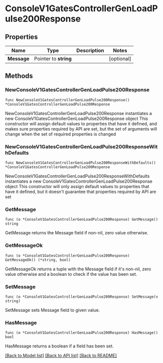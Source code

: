 # ConsoleV1GatesControllerGenLoadPulse200Response

## Properties

Name | Type | Description | Notes
------------ | ------------- | ------------- | -------------
**Message** | Pointer to **string** |  | [optional] 

## Methods

### NewConsoleV1GatesControllerGenLoadPulse200Response

`func NewConsoleV1GatesControllerGenLoadPulse200Response() *ConsoleV1GatesControllerGenLoadPulse200Response`

NewConsoleV1GatesControllerGenLoadPulse200Response instantiates a new ConsoleV1GatesControllerGenLoadPulse200Response object
This constructor will assign default values to properties that have it defined,
and makes sure properties required by API are set, but the set of arguments
will change when the set of required properties is changed

### NewConsoleV1GatesControllerGenLoadPulse200ResponseWithDefaults

`func NewConsoleV1GatesControllerGenLoadPulse200ResponseWithDefaults() *ConsoleV1GatesControllerGenLoadPulse200Response`

NewConsoleV1GatesControllerGenLoadPulse200ResponseWithDefaults instantiates a new ConsoleV1GatesControllerGenLoadPulse200Response object
This constructor will only assign default values to properties that have it defined,
but it doesn't guarantee that properties required by API are set

### GetMessage

`func (o *ConsoleV1GatesControllerGenLoadPulse200Response) GetMessage() string`

GetMessage returns the Message field if non-nil, zero value otherwise.

### GetMessageOk

`func (o *ConsoleV1GatesControllerGenLoadPulse200Response) GetMessageOk() (*string, bool)`

GetMessageOk returns a tuple with the Message field if it's non-nil, zero value otherwise
and a boolean to check if the value has been set.

### SetMessage

`func (o *ConsoleV1GatesControllerGenLoadPulse200Response) SetMessage(v string)`

SetMessage sets Message field to given value.

### HasMessage

`func (o *ConsoleV1GatesControllerGenLoadPulse200Response) HasMessage() bool`

HasMessage returns a boolean if a field has been set.


[[Back to Model list]](../README.md#documentation-for-models) [[Back to API list]](../README.md#documentation-for-api-endpoints) [[Back to README]](../README.md)


